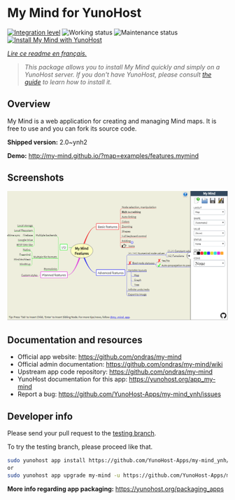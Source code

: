 <!--
N.B.: This README was automatically generated by https://github.com/YunoHost/apps/tree/master/tools/README-generator
It shall NOT be edited by hand.
-->

# My Mind for YunoHost

[![Integration level](https://dash.yunohost.org/integration/my-mind.svg)](https://dash.yunohost.org/appci/app/my-mind) ![Working status](https://ci-apps.yunohost.org/ci/badges/my-mind.status.svg) ![Maintenance status](https://ci-apps.yunohost.org/ci/badges/my-mind.maintain.svg)  
[![Install My Mind with YunoHost](https://install-app.yunohost.org/install-with-yunohost.svg)](https://install-app.yunohost.org/?app=my-mind)

*[Lire ce readme en français.](./README_fr.md)*

> *This package allows you to install My Mind quickly and simply on a YunoHost server.
If you don't have YunoHost, please consult [the guide](https://yunohost.org/#/install) to learn how to install it.*

## Overview

My Mind is a web application for creating and managing Mind maps. It is free to use and you can fork its source code.

**Shipped version:** 2.0~ynh2

**Demo:** http://my-mind.github.io/?map=examples/features.mymind

## Screenshots

![Screenshot of My Mind](./doc/screenshots/screenshot.png)

## Documentation and resources

* Official app website: <https://github.com/ondras/my-mind>
* Official admin documentation: <https://github.com/ondras/my-mind/wiki>
* Upstream app code repository: <https://github.com/ondras/my-mind>
* YunoHost documentation for this app: <https://yunohost.org/app_my-mind>
* Report a bug: <https://github.com/YunoHost-Apps/my-mind_ynh/issues>

## Developer info

Please send your pull request to the [testing branch](https://github.com/YunoHost-Apps/my-mind_ynh/tree/testing).

To try the testing branch, please proceed like that.

``` bash
sudo yunohost app install https://github.com/YunoHost-Apps/my-mind_ynh/tree/testing --debug
or
sudo yunohost app upgrade my-mind -u https://github.com/YunoHost-Apps/my-mind_ynh/tree/testing --debug
```

**More info regarding app packaging:** <https://yunohost.org/packaging_apps>
